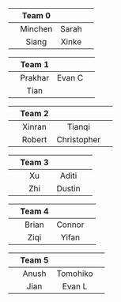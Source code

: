|     | Team 0 |     |     |
|:----:|:---:|:---:|:---:| 
|  |Minchen|Sarah|
|  |Siang|Xinke|

|     | Team 1 |     |     |
|:----:|:---:|:---:|:---:| 
|  |Prakhar|Evan C|
|  |Tian||

|     | Team 2 |     |     |
|:----:|:---:|:---:|:---:| 
|  |Xinran|Tianqi|
|  |Robert|Christopher|

|     | Team 3 |     |     |
|:----:|:---:|:---:|:---:| 
|  |Xu|Aditi|
|  |Zhi|Dustin|

|     | Team 4 |     |     |
|:----:|:---:|:---:|:---:| 
|  |Brian|Connor|
|  |Ziqi|Yifan|

|     | Team 5 |     |     |
|:----:|:---:|:---:|:---:| 
|  |Anush|Tomohiko|
|  |Jian|Evan L|
  
